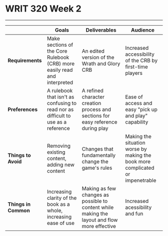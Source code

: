 # WRIT 320 Week 2
***  

|    | Goals  |  Deliverables | Audience |
|---|---|---|---|
| **Requirements**  |  Make sections of the Core Rulebook (CRB) more easily read and interpreted | An edited version of the Wrath and Glory CRB  | Increased accessibility of the CRB by first-time players  |
|  **Preferences** | A rulebook that isn't as confusing to read nor as difficult to use as a reference | A refined character creation process and sections for easy reference during play  | Ease of access and easy "pick up and play" capability  |
|  **Things to Avoid**| Removing existing content, adding new content | Changes that fundamentally change the game's rules  | Making the situation worse by making the book more complicated or impenetrable |
|  **Things in Common**| Increasing clarity of the book as a whole, increasing ease of use  |  Making as few changes as possible to content while making the layout and flow more effective | Increased acessibility and fun  |
